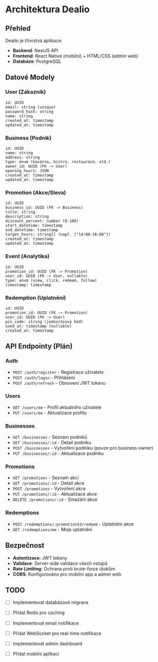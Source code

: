 # Architektura Dealio

## Přehled

Dealio je třívrstvá aplikace:
- **Backend**: NestJS API
- **Frontend**: React Native (mobilní) + HTML/CSS (admin web)
- **Databáze**: PostgreSQL

## Datové Modely

### User (Zákazník)
```
id: UUID
email: string (unique)
password_hash: string
name: string
created_at: timestamp
updated_at: timestamp
```

### Business (Podnik)
```
id: UUID
name: string
address: string
type: enum (kavárna, bistro, restaurace, atd.)
owner_id: UUID (FK -> User)
opening_hours: JSON
created_at: timestamp
updated_at: timestamp
```

### Promotion (Akce/Sleva)
```
id: UUID
business_id: UUID (FK -> Business)
title: string
description: string
discount_percent: number (0-100)
start_datetime: timestamp
end_datetime: timestamp
target_hours: string[] (např. ["14:00-16:00"])
created_at: timestamp
updated_at: timestamp
```

### Event (Analytika)
```
id: UUID
promotion_id: UUID (FK -> Promotion)
user_id: UUID (FK -> User, nullable)
type: enum (view, click, redeem, follow)
timestamp: timestamp
```

### Redemption (Uplatnění)
```
id: UUID
promotion_id: UUID (FK -> Promotion)
user_id: UUID (FK -> User)
pin_code: string (jednorázový kód)
used_at: timestamp (nullable)
created_at: timestamp
```

## API Endpointy (Plán)

### Auth
- `POST /auth/register` - Registrace uživatele
- `POST /auth/login` - Přihlášení
- `POST /auth/refresh` - Obnovení JWT tokenu

### Users
- `GET /users/me` - Profil aktuálního uživatele
- `PUT /users/me` - Aktualizace profilu

### Businesses
- `GET /businesses` - Seznam podniků
- `GET /businesses/:id` - Detail podniku
- `POST /businesses` - Vytvoření podniku (pouze pro business owner)
- `PUT /businesses/:id` - Aktualizace podniku

### Promotions
- `GET /promotions` - Seznam akcí
- `GET /promotions/:id` - Detail akce
- `POST /promotions` - Vytvoření akce
- `PUT /promotions/:id` - Aktualizace akce
- `DELETE /promotions/:id` - Smazání akce

### Redemptions
- `POST /redemptions/:promotionId/redeem` - Uplatnění akce
- `GET /redemptions/me` - Moje uplatnění

## Bezpečnost

- **Autentizace**: JWT tokeny
- **Validace**: Server-side validace všech vstupů
- **Rate Limiting**: Ochrana proti brute-force útokům
- **CORS**: Konfigurováno pro mobilní app a admin web

## TODO

- [ ] Implementovat databázové migrace
- [ ] Přidat Redis pro caching
- [ ] Implementovat email notifikace
- [ ] Přidat WebSocket pro real-time notifikace
- [ ] Implementovat admin dashboard
- [ ] Přidat mobilní aplikaci

